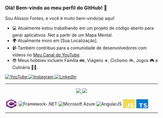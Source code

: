 ### Olá! Bem-vindo ao meu perfil do GitHub! 👋

Sou Alisson Fontes, e você é muito bem-vindo(a) aqui!

- 💻 Atualmente estou trabalhando em um projeto de código aberto para gerar aplicativos .Net a partir de um Mapa Mental.
- 🌍 Atualmente moro em [Sua Localização].
- 📹 Também contribuo para a comunidade de desenvolvedores com vídeos no [Meu Canal do YouTube](link-do-seu-canal-do-youtube).
- 😎 Meus hobbies incluem Família 👪, Viagens ✈️, Ciclismo 🚲, Jogos 🎮 e Culinária 👨‍🍳.

<div>
  <a href="[Link do Seu Canal do YouTube]" target="_blank">
    <img src="https://img.shields.io/badge/YouTube-FF0000?style=for-the-badge&logo=youtube&logoColor=white" alt="YouTube">
  </a>
  <a href="[Link do Seu Perfil do Instagram]" target="_blank">
    <img src="https://img.shields.io/badge/Instagram-%23E4405F?style=for-the-badge&logo=instagram&logoColor=white" alt="Instagram">
  </a>
  <a href="[Link do Seu Perfil do LinkedIn]" target="_blank">
    <img src="https://img.shields.io/badge/LinkedIn-%230077B5?style=for-the-badge&logo=linkedin&logoColor=white" alt="LinkedIn">
  </a>
</div>

<hr/>

<div align="center">
  <a href="https://github.com/alissonf216?tab=repositories">
    <img height="180em" src="https://github-readme-stats.vercel.app/api?username=alissonf216&show_icons=true&theme=dark&include_all_commits=true&count_private=true"/>
    <img height="180em" src="https://github-readme-stats.vercel.app/api/top-langs/?username=alissonf216&layout=compact&langs_count=7&theme=dark"/>
  </a>
</div>
 
<div style="display: inline_block"><br>
  <img align="center" alt="Linguagem-C#" height="30" width="40" src="https://raw.githubusercontent.com/devicons/devicon/master/icons/csharp/csharp-original.svg">
  <img align="center" alt="Framework-.NET" height="30" width="40" src="https://cdn.jsdelivr.net/gh/devicons/devicon/icons/dotnetcore/dotnetcore-original.svg">
  <img align="center" alt="Microsoft Azure" height="30" width="40" src="https://cdn.jsdelivr.net/gh/devicons/devicon/icons/azure/azure-original-wordmark.svg">
  <img align="center" alt="AngularJS" height="30" width="40" src="https://cdn.jsdelivr.net/gh/devicons/devicon/icons/angularjs/angularjs-original.svg">
  <img align="center" alt="JavaScript" height="30" width="40" src="https://raw.githubusercontent.com/devicons/devicon/master/icons/javascript/javascript-plain.svg">
  <img align="center" alt="TypeScript" height="30" width="40" src="https://raw.githubusercontent.com/devicons/devicon/master/icons/typescript/typescript-plain.svg">
</div>
<hr>

